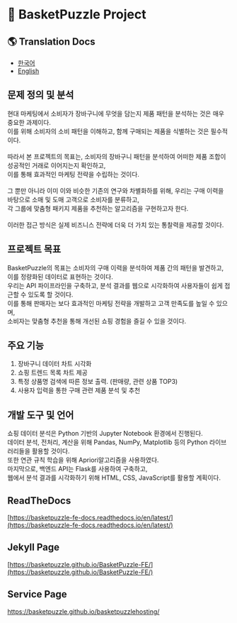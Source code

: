 # 🧩 BasketPuzzle Project

## 🌎 Translation Docs
- [한국어](https://github.com/BasketPuzzle/BasketPuzzle-FE/blob/main/i18n/README_ko.md)
- [English](https://github.com/BasketPuzzle/BasketPuzzle-FE/blob/main/i18n/README_en.md)

## 문제 정의 및 분석
현대 마케팅에서 소비자가 장바구니에 무엇을 담는지 제품 패턴을 분석하는 것은 매우 중요한 과제이다.<br>
이를 위해 소비자의 소비 패턴을 이해하고, 함께 구매되는 제품을 식별하는 것은 필수적이다.<br>
<br>
따라서 본 프로젝트의 목표는, 소비자의 장바구니 패턴을 분석하여 어떠한 제품 조합이 성공적인 거래로 이어지는지 확인하고,<br>이를 통해 효과적인 마케팅 전략을 수립하는 것이다.<br>
<br>
그 뿐만 아니라 이미 이와 비슷한 기존의 연구와 차별화하를 위해, 우리는 구매 이력을 바탕으로 소매 및 도매 고객으로 소비자를 분류하고,<br>
각 그룹에 맞춤형 패키지 제품을 추천하는 알고리즘을 구현하고자 한다.<br>
<br>
이러한 접근 방식은 실제 비즈니스 전략에 더욱 더 가치 있는 통찰력을 제공할 것이다.


## 프로젝트 목표
BasketPuzzle의 목표는 소비자의 구매 이력을 분석하여 제품 간의 패턴을 발견하고, 이를 정량화된 데이터로 표현하는 것이다.<br>
우리는 API 파이프라인을 구축하고, 분석 결과를 웹으로 시각화하여 사용자들이 쉽게 접근할 수 있도록 할 것이다.<br>
이를 통해 판매자는 보다 효과적인 마케팅 전략을 개발하고 고객 만족도를 높일 수 있으며,
<br>소비자는 맞춤형 추천을 통해 개선된 쇼핑 경험을 즐길 수 있을 것이다.

## 주요 기능
1. 장바구니 데이터 차트 시각화
2. 쇼핑 트렌드 목록 차트 제공
3. 특정 상품명 검색에 따른 정보 출력. (판매량, 관련 상품 TOP3)
4. 사용자 입력을 통한 구매 관련 제품 분석 및 추천

## 개발 도구 및 언어
쇼핑 데이터 분석은 Python 기반의 Jupyter Notebook 환경에서 진행된다.<br>
데이터 분석, 전처리, 계산을 위해 Pandas, NumPy, Matplotlib 등의 Python 라이브러리들을 활용할 것이다.<br>
또한 연관 규칙 학습을 위해 Apriori알고리즘을 사용하였다.<br>
마지막으로, 백엔드 API는 Flask를 사용하여 구축하고,<br>
웹에서 분석 결과를 시각화하기 위해 HTML, CSS, JavaScript를 활용할 계획이다.

## ReadTheDocs
[https://basketpuzzle-fe-docs.readthedocs.io/en/latest/](https://basketpuzzle-fe-docs.readthedocs.io/en/latest/)

## Jekyll Page
[https://basketpuzzle.github.io/BasketPuzzle-FE/](https://basketpuzzle.github.io/BasketPuzzle-FE/)

## Service Page
https://basketpuzzle.github.io/basketpuzzlehosting/
